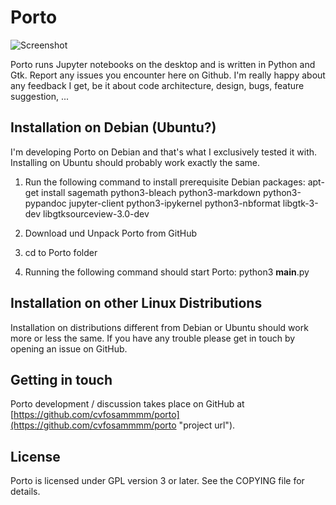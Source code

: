 # Porto

![Screenshot](https://github.com/cvfosammmm/Porto/raw/master/resources/images/screenshots/2017-12-25.png)

Porto runs Jupyter notebooks on the desktop and is written in Python and Gtk. Report any issues you encounter here on Github. I'm really happy about any feedback I get, be it about code architecture, design, bugs, feature suggestion, ...

## Installation on Debian (Ubuntu?)

I'm developing Porto on Debian and that's what I exclusively tested it with. Installing on Ubuntu should probably work exactly the same.

1. Run the following command to install prerequisite Debian packages:
apt-get install sagemath python3-bleach python3-markdown python3-pypandoc jupyter-client python3-ipykernel python3-nbformat libgtk-3-dev libgtksourceview-3.0-dev

2. Download und Unpack Porto from GitHub

3. cd to Porto folder

4. Running the following command should start Porto:
python3 __main__.py

## Installation on other Linux Distributions

Installation on distributions different from Debian or Ubuntu should work more or less the same. If you have any trouble please get in touch by opening an issue on GitHub.

## Getting in touch

Porto development / discussion takes place on GitHub at [https://github.com/cvfosammmm/porto](https://github.com/cvfosammmm/porto "project url").

## License

Porto is licensed under GPL version 3 or later. See the COPYING file for details.
